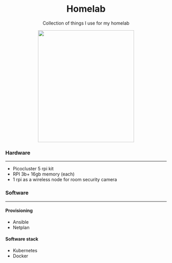 <div align="center">

# Homelab
Collection of things I use for my homelab

<img src="https://github.com/vladdoster/homelab/blob/master/assets/cluster.jpg" data-canonical-src="https://github.com/vladdoster/homelab/blob/master/assets/cluster.jpg" width="300" height="350" />

</div>

### Hardware
------------
- Picocluster 5 rpi kit
- RPI 3b+ 16gb memory (each)
- 1 rpi as a wireless node for room security camera

### Software
------------
#### Provisioning
- Ansible 
- Netplan

#### Software stack
- Kubernetes
- Docker
